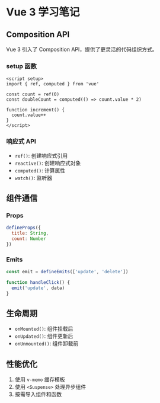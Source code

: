 # Vue 3 学习笔记

## Composition API

Vue 3 引入了 Composition API，提供了更灵活的代码组织方式。

### setup 函数

```vue
<script setup>
import { ref, computed } from 'vue'

const count = ref(0)
const doubleCount = computed(() => count.value * 2)

function increment() {
  count.value++
}
</script>
```

### 响应式 API

- `ref()`: 创建响应式引用
- `reactive()`: 创建响应式对象
- `computed()`: 计算属性
- `watch()`: 监听器

## 组件通信

### Props

```javascript
defineProps({
  title: String,
  count: Number
})
```

### Emits

```javascript
const emit = defineEmits(['update', 'delete'])

function handleClick() {
  emit('update', data)
}
```

## 生命周期

- `onMounted()`: 组件挂载后
- `onUpdated()`: 组件更新后
- `onUnmounted()`: 组件卸载前

## 性能优化

1. 使用 `v-memo` 缓存模板
2. 使用 `<Suspense>` 处理异步组件
3. 按需导入组件和函数
